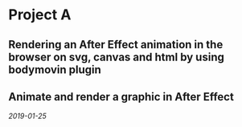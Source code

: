 # Project A 
## Rendering an After Effect animation in the browser on svg, canvas and html by using bodymovin plugin
## Animate and render a graphic in After Effect
*2019-01-25*
